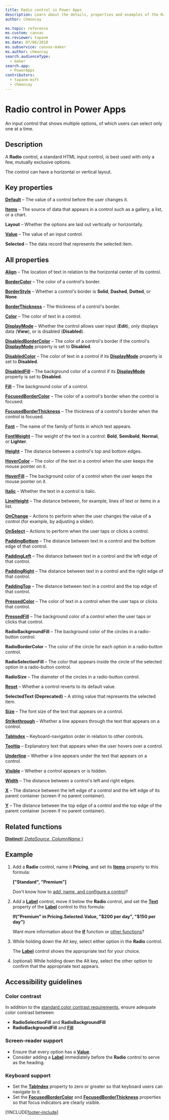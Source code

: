 ```yaml
---
title: Radio control in Power Apps
description: Learn about the details, properties and examples of the Radio control in Power Apps.
author: chmoncay

ms.topic: reference
ms.custom: canvas
ms.reviewer: tapanm
ms.date: 07/06/2018
ms.subservice: canvas-maker
ms.author: chmoncay
search.audienceType: 
  - maker
search.app: 
  - PowerApps
contributors:
  - tapanm-msft
  - chmoncay
---
```

# Radio control in Power Apps

An input control that shows multiple options, of which users can select only one at a time.

## Description

A **Radio** control, a standard HTML input control, is best used with only a few, mutually exclusive options.

The control can have a horizontal or vertical layout.

## Key properties

**[Default](properties-core.md)** – The value of a control before the user changes it.

**[Items](properties-core.md)** – The source of data that appears in a control such as a gallery, a list, or a chart.

**Layout** – Whether the options are laid out vertically or horizontally.

**[Value](properties-core.md)** – The value of an input control.

**Selected** – The data record that represents the selected item.

## All properties

**[Align](properties-text.md)** – The location of text in relation to the horizontal center of its control.

**[BorderColor](properties-color-border.md)** – The color of a control's border.

**[BorderStyle](properties-color-border.md)** – Whether a control's border is **Solid**, **Dashed**, **Dotted**, or **None**.

**[BorderThickness](properties-color-border.md)** – The thickness of a control's border.

**[Color](properties-color-border.md)** – The color of text in a control.

**[DisplayMode](properties-core.md)** – Whether the control allows user input (**Edit**), only displays data (**View**), or is disabled (**Disabled**).

**[DisabledBorderColor](properties-color-border.md)** – The color of a control's border if the control's **[DisplayMode](properties-core.md)** property is set to **Disabled**.

**[DisabledColor](properties-color-border.md)** – The color of text in a control if its **[DisplayMode](properties-core.md)** property is set to **Disabled**.

**[DisabledFill](properties-color-border.md)** – The background color of a control if its **[DisplayMode](properties-core.md)** property is set to **Disabled**.

**[Fill](properties-color-border.md)** – The background color of a control.

**[FocusedBorderColor](properties-color-border.md)** – The color of a control's border when the control is focused.

**[FocusedBorderThickness](properties-color-border.md)** – The thickness of a control's border when the control is focused.

**[Font](properties-text.md)** – The name of the family of fonts in which text appears.

**[FontWeight](properties-text.md)** – The weight of the text in a control: **Bold**, **Semibold**, **Normal**, or **Lighter**.

**[Height](properties-size-location.md)** – The distance between a control's top and bottom edges.

**[HoverColor](properties-color-border.md)** – The color of the text in a control when the user keeps the mouse pointer on it.

**[HoverFill](properties-color-border.md)** – The background color of a control when the user keeps the mouse pointer on it.

**[Italic](properties-text.md)** – Whether the text in a control is italic.

**[LineHeight](properties-text.md)** – The distance between, for example, lines of text or items in a list.

**[OnChange](properties-core.md)** – Actions to perform when the user changes the value of a control (for example, by adjusting a slider).

**[OnSelect](properties-core.md)** – Actions to perform when the user taps or clicks a control.

**[PaddingBottom](properties-size-location.md)** – The distance between text in a control and the bottom edge of that control.

**[PaddingLeft](properties-size-location.md)** – The distance between text in a control and the left edge of that control.

**[PaddingRight](properties-size-location.md)** – The distance between text in a control and the right edge of that control.

**[PaddingTop](properties-size-location.md)** – The distance between text in a control and the top edge of that control.

**[PressedColor](properties-color-border.md)** – The color of text in a control when the user taps or clicks that control.

**[PressedFill](properties-color-border.md)** – The background color of a control when the user taps or clicks that control.

**RadioBackgroundFill** – The background color of the circles in a radio-button control.

**RadioBorderColor** – The color of the circle for each option in a radio-button control.

**RadioSelectionFill** – The color that appears inside the circle of the selected option in a radio-button control.

**RadioSize** – The diameter of the circles in a radio-button control.

**[Reset](properties-core.md)** – Whether a control reverts to its default value.

**SelectedText (Deprecated)** – A string value that represents the selected item.

**[Size](properties-text.md)** – The font size of the text that appears on a control.

**[Strikethrough](properties-text.md)** – Whether a line appears through the text that appears on a control.

**[TabIndex](properties-accessibility.md)** – Keyboard-navigation order in relation to other controls.

**[Tooltip](properties-core.md)** – Explanatory text that appears when the user hovers over a control.

**[Underline](properties-text.md)** – Whether a line appears under the text that appears on a control.

**[Visible](properties-core.md)** – Whether a control appears or is hidden.

**[Width](properties-size-location.md)** – The distance between a control's left and right edges.

**[X](properties-size-location.md)** – The distance between the left edge of a control and the left edge of its parent container (screen if no parent container).

**[Y](properties-size-location.md)** – The distance between the top edge of a control and the top edge of the parent container (screen if no parent container).

## Related functions

[**Distinct**( *DataSource*, *ColumnName* )](../functions/function-distinct.md)

## Example

1. Add a **Radio** control, name it **Pricing**, and set its **[Items](properties-core.md)** property to this formula:

    **["Standard", "Premium"]**

    Don't know how to [add, name, and configure a control](../add-configure-controls.md)?

2. Add a **[Label](control-text-box.md)** control, move it below the **Radio** control, and set the **[Text](properties-core.md)** property of the **[Label](control-text-box.md)** control to this formula:

    **If("Premium" in Pricing.Selected.Value, "$200 per day", "$150 per day")**

    Want more information about the **[If](../functions/function-if.md)** function or [other functions](../formula-reference.md)?

3. While holding down the Alt key, select either option in the **Radio** control.

    The **[Label](control-text-box.md)** control shows the appropriate text for your choice.

4. (optional) While holding down the Alt key, select the other option to confirm that the appropriate text appears.

## Accessibility guidelines

### Color contrast

In addition to the [standard color contrast requirements](../accessible-apps-color.md), ensure adequate color contrast between:

* **RadioSelectionFill** and **RadioBackgroundFill**
* **RadioBackgroundFill** and **[Fill](properties-color-border.md)**

### Screen-reader support

* Ensure that every option has a **[Value](properties-core.md)**.
* Consider adding a **[Label](control-text-box.md)** immediately before the **Radio** control to serve as the heading.

### Keyboard support

* Set the **[TabIndex](properties-accessibility.md)** property to zero or greater so that keyboard users can navigate to it.
* Set the **[FocusedBorderColor](properties-color-border.md)** and **[FocusedBorderThickness](properties-color-border.md)** properties so that focus indicators are clearly visible.


[!INCLUDE[footer-include](../../../includes/footer-banner.md)]